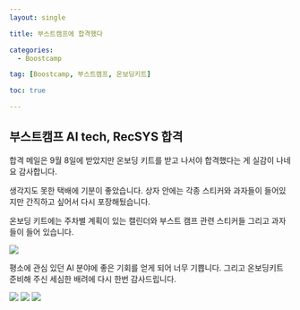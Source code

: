 ```yaml
---
layout: single

title: 부스트캠프에 합격했다

categories:
  - Boostcamp

tag: [Boostcamp, 부스트캠프, 온보딩키트]

toc: true

---
```


## 부스트캠프 AI tech, RecSYS 합격
합격 메일은 9월 8일에 받았지만 온보딩 키트를 받고 나서야 합격했다는 게 실감이 나네요 감사합니다.  

생각지도 못한 택배에 기분이 좋았습니다.
상자 안에는 각종 스티커와 과자들이 들어있지만 간직하고 싶어서 다시 포장해뒀습니다.   

온보딩 키트에는 주차별 계획이 있는 캘린더와 부스트 캠프 관련 스티커들 그리고 과자들이 들어 있습니다.   

<img src="https://user-images.githubusercontent.com/94548914/191517196-e4e9d04a-7497-47df-b740-0a7a86bae345.png">

평소에 관심 있던 AI 분야에 좋은 기회를 얻게 되어 너무 기쁩니다. 그리고 온보딩키트 준비해 주신 세심한 배려에 다시 한번 감사드립니다.

<img width="" src="https://user-images.githubusercontent.com/94548914/193437484-ae3d1d95-833e-4553-b6d6-62d99a755074.jpeg">
<img width="" src="https://user-images.githubusercontent.com/94548914/193437480-562d0a3d-aabc-44b9-b738-7fcf6e4f6d2a.jpeg">
<img width="" src="https://user-images.githubusercontent.com/94548914/193437478-242c9101-c0f6-4bce-8009-6f140b79e321.jpeg">
